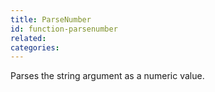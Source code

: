 ```yaml
---
title: ParseNumber
id: function-parsenumber
related:
categories:
---
```


Parses the string argument as a numeric value.